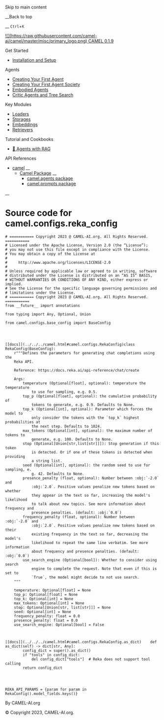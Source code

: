 Skip to main content

__Back to top

__ `Ctrl`+`K`

[ ![](https://raw.githubusercontent.com/camel-
ai/camel/master/misc/primary_logo.png) CAMEL 0.1.9 ](../../../index.html)

Get Started

  * [Installation and Setup](../../../get_started/setup.html)

Agents

  * [Creating Your First Agent](../../../agents/single_agent.html)
  * [Creating Your First Agent Society](../../../agents/role_playing.html)
  * [Embodied Agents](../../../agents/embodied_agents.html)
  * [Critic Agents and Tree Search](../../../agents/critic_agents_and_tree_search.html)

Key Modules

  * [Loaders](../../../key_modules/loaders.html)
  * [Storages](../../../key_modules/storages.html)
  * [Embeddings](../../../key_modules/embeddings.html)
  * [Retrievers](../../../key_modules/retrievers.html)

Tutorial and Cookbooks

  * [🐫 Agents with RAG](../../../tutorials_and_cookbooks/agents_with_rag.html)

API References

  * [camel](../../../modules.html) __
    * [Camel Package](../../../camel.html) __
      * [camel.agents package](../../../camel.agents.html)
      * [camel.prompts package](../../../camel.prompts.html)

__

#

# Source code for camel.configs.reka_config

    
    
    # =========== Copyright 2023 @ CAMEL-AI.org. All Rights Reserved. ===========
    # Licensed under the Apache License, Version 2.0 (the “License”);
    # you may not use this file except in compliance with the License.
    # You may obtain a copy of the License at
    #
    #     http://www.apache.org/licenses/LICENSE-2.0
    #
    # Unless required by applicable law or agreed to in writing, software
    # distributed under the License is distributed on an “AS IS” BASIS,
    # WITHOUT WARRANTIES OR CONDITIONS OF ANY KIND, either express or implied.
    # See the License for the specific language governing permissions and
    # limitations under the License.
    # =========== Copyright 2023 @ CAMEL-AI.org. All Rights Reserved. ===========
    from __future__ import annotations
    
    from typing import Any, Optional, Union
    
    from camel.configs.base_config import BaseConfig
    
    
    
    
    [[docs]](../../../camel.html#camel.configs.RekaConfig)class RekaConfig(BaseConfig):
        r"""Defines the parameters for generating chat completions using the
        Reka API.
    
        Reference: https://docs.reka.ai/api-reference/chat/create
    
        Args:
            temperature (Optional[float], optional): temperature the temperature
                to use for sampling, e.g. 0.5.
            top_p (Optional[float], optional): the cumulative probability of
                tokens to generate, e.g. 0.9. Defaults to None.
            top_k (Optional[int], optional): Parameter which forces the model to
                only consider the tokens with the `top_k` highest probabilities at
                the next step. Defaults to 1024.
            max_tokens (Optional[int], optional): the maximum number of tokens to
                generate, e.g. 100. Defaults to None.
            stop (Optional[Union[str,list[str]]]): Stop generation if this token
                is detected. Or if one of these tokens is detected when providing
                a string list.
            seed (Optional[int], optional): the random seed to use for sampling, e.
                g. 42. Defaults to None.
            presence_penalty (float, optional): Number between :obj:`-2.0` and
                :obj:`2.0`. Positive values penalize new tokens based on whether
                they appear in the text so far, increasing the model's likelihood
                to talk about new topics. See more information about frequency and
                presence penalties. (default: :obj:`0.0`)
            frequency_penalty (float, optional): Number between :obj:`-2.0` and
                :obj:`2.0`. Positive values penalize new tokens based on their
                existing frequency in the text so far, decreasing the model's
                likelihood to repeat the same line verbatim. See more information
                about frequency and presence penalties. (default: :obj:`0.0`)
            use_search_engine (Optional[bool]): Whether to consider using search
                engine to complete the request. Note that even if this is set to
                `True`, the model might decide to not use search.
        """
    
        temperature: Optional[float] = None
        top_p: Optional[float] = None
        top_k: Optional[int] = None
        max_tokens: Optional[int] = None
        stop: Optional[Union[str, list[str]]] = None
        seed: Optional[int] = None
        frequency_penalty: float = 0.0
        presence_penalty: float = 0.0
        use_search_engine: Optional[bool] = False
    
    
    
    [[docs]](../../../camel.html#camel.configs.RekaConfig.as_dict)    def as_dict(self) -> dict[str, Any]:
            config_dict = super().as_dict()
            if "tools" in config_dict:
                del config_dict["tools"]  # Reka does not support tool calling
            return config_dict
    
    
    
    
    REKA_API_PARAMS = {param for param in RekaConfig().model_fields.keys()}
    

By CAMEL-AI.org

© Copyright 2023, CAMEL-AI.org.  

